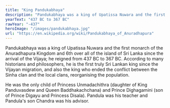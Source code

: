 ```yaml
---
title: "King Pandukabhaya"
description: "Pandukabhaya was a king of Upatissa Nuwara and the first monarch of the Anuradhapura Kingdom and 6th over all of the island of Sri Lanka since the arrival of the Vijaya; he reigned from 437 BC to 367 BC. According to many historians and philosophers, he is the first truly Sri Lankan king since the Vijayan migration, and also the king who ended the conflict between the Sinha clan and the local clans, reorganising the population.,He was the only child of Princess Unmadachithra (daughter of King Panduvasdew and Queen Baddhakachchana) and Prince Dighagamini (son of Prince Digayu and Princess Disala). Pandula was his teacher and Pandula's son Chandra was his advisor."
yearText: "437 BC to 367 BC"
rawYear: "-437"
heroImage: "/images/pandukabhaya.jpg"
url: "https://en.wikipedia.org/wiki/Pandukabhaya_of_Anuradhapura"
---
```


Pandukabhaya was a king of Upatissa Nuwara and the first monarch of the Anuradhapura Kingdom and 6th over all of the island of Sri Lanka since the arrival of the Vijaya; he reigned from 437 BC to 367 BC. According to many historians and philosophers, he is the first truly Sri Lankan king since the Vijayan migration, and also the king who ended the conflict between the Sinha clan and the local clans, reorganising the population.

He was the only child of Princess Unmadachithra (daughter of King Panduvasdew and Queen Baddhakachchana) and Prince Dighagamini (son of Prince Digayu and Princess Disala). Pandula was his teacher and Pandula's son Chandra was his advisor.
